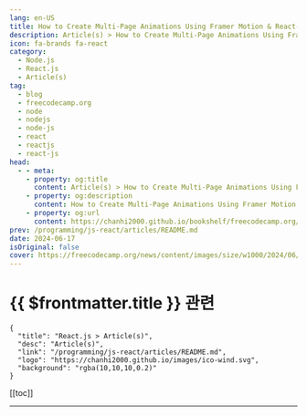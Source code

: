 ```yaml
---
lang: en-US
title: How to Create Multi-Page Animations Using Framer Motion & React-Router-Dom
description: Article(s) > How to Create Multi-Page Animations Using Framer Motion & React-Router-Dom
icon: fa-brands fa-react
category: 
  - Node.js
  - React.js
  - Article(s)
tag: 
  - blog
  - freecodecamp.org
  - node
  - nodejs
  - node-js
  - react
  - reactjs
  - react-js
head:
  - - meta:
    - property: og:title
      content: Article(s) > How to Create Multi-Page Animations Using Framer Motion & React-Router-Dom
    - property: og:description
      content: How to Create Multi-Page Animations Using Framer Motion & React-Router-Dom
    - property: og:url
      content: https://chanhi2000.github.io/bookshelf/freecodecamp.org/how-to-create-multi-page-animations-using-framer-motion-and-react-router-dom.html
prev: /programming/js-react/articles/README.md
date: 2024-06-17
isOriginal: false
cover: https://freecodecamp.org/news/content/images/size/w1000/2024/06/Green-Abstract-Wavy-Background-Motivational-Quote-Facebook-Post.png
---
```


# {{ $frontmatter.title }} 관련

```component VPCard
{
  "title": "React.js > Article(s)",
  "desc": "Article(s)",
  "link": "/programming/js-react/articles/README.md",
  "logo": "https://chanhi2000.github.io/images/ico-wind.svg",
  "background": "rgba(10,10,10,0.2)"
}
```

[[toc]]

---

<SiteInfo
  name="How to Create Multi-Page Animations Using Framer Motion & React-Router-Dom"
  desc="Animations are what make plain websites turn into exciting and unforgettable experiences. They give your website a bit of personality and uniqueness and leave the visitor admiring the overall aesthetic. It's a no-brainer that humans love beautiful things. We all love products that look easy on the eyes.  In..."
  url="https://freecodecamp.org/news/how-to-create-multi-page-animations-using-framer-motion-and-react-router-dom/"
  logo="https://cdn.freecodecamp.org/universal/favicons/favicon.ico"
  preview="https://freecodecamp.org/news/content/images/size/w1000/2024/06/Green-Abstract-Wavy-Background-Motivational-Quote-Facebook-Post.png"/>

<!-- TODO: 작성 -->

